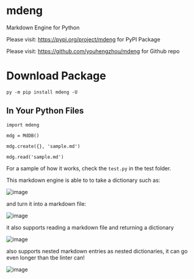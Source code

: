 # mdeng

Markdown Engine for Python

Please visit: https://pypi.org/project/mdeng for PyPI Package

Please visit: https://github.com/youhengzhou/mdeng for Github repo

# Download Package

`py -m pip install mdeng -U`

## In Your Python Files

```
import mdeng

mdg = MdDB()

mdg.create({}, 'sample.md')

mdg.read('sample.md')
```

For a sample of how it works, check the `test.py` in the test folder.

This markdown engine is able to to take a dictionary such as:

![image](https://github.com/youhengzhou/mdeng/assets/60205850/dd40c1ff-3ab4-4a0c-b013-f7a131606996)

and turn it into a markdown file:

![image](https://github.com/youhengzhou/mdeng/assets/60205850/c8798503-6941-40d9-8072-a0a80ee80528)

it also supports reading a markdown file and returning a dictionary

![image](https://github.com/youhengzhou/mdeng/assets/60205850/fb4e5a81-e0ca-46de-a89e-1ed81eabaeb4)


also supports nested markdown entries as nested dictionaries, it can go even longer than tbe linter can!

![image](https://github.com/youhengzhou/mdeng/assets/60205850/b737d1e3-15da-4e4d-878a-b6654fc5be03)

